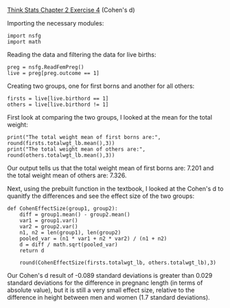[Think Stats Chapter 2 Exercise 4](http://greenteapress.com/thinkstats2/html/thinkstats2003.html#toc24) (Cohen's d)

Importing the necessary modules:

    import nsfg
    import math

Reading the data and filtering the data for live births:

    preg = nsfg.ReadFemPreg()
    live = preg[preg.outcome == 1]
    
Creating two groups, one for first borns and another for all others:

    firsts = live[live.birthord == 1]
    others = live[live.birthord != 1]
    
    
First look at comparing the two groups, I looked at the mean for the total weight:

    print("The total weight mean of first borns are:", round(firsts.totalwgt_lb.mean(),3))
    print("The total weight mean of others are:", round(others.totalwgt_lb.mean(),3))

Our output tells us that the total weight mean of first borns are: 7.201 and the total weight mean of others are: 7.326.
    
Next, using the prebuilt function in the textbook, I looked at the Cohen's d to quanitfy the differences and see the effect size of the two groups:

    def CohenEffectSize(group1, group2):
        diff = group1.mean() - group2.mean()
        var1 = group1.var()
        var2 = group2.var()
        n1, n2 = len(group1), len(group2)
        pooled_var = (n1 * var1 + n2 * var2) / (n1 + n2)
        d = diff / math.sqrt(pooled_var)
        return d
        
        round(CohenEffectSize(firsts.totalwgt_lb, others.totalwgt_lb),3)
        
Our Cohen's d result of -0.089 standard deviations is greater than 0.029 standard deviations for the difference in pregnanc length (in terms of absolute value), but it is still a very small effect size, relative to the difference in height between men and women (1.7 standard deviations).
